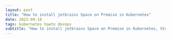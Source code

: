 ```yaml
---
layout: post
title: "How to install jetbrains Space on Premise in Kubernetes"
date: 2023-09-18
tags: kubernetes howto devops
subtitle: "How to install jetbrains Space on Premise in Kubernetes, Step by Step using Helm."
---
```



